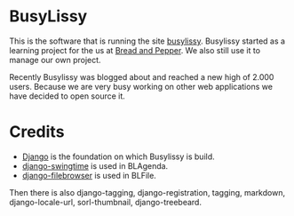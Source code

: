 # BusyLissy

This is the software that is running the site
[busylissy](http://busylissy.com). Busylissy started as a learning project for
the us at [Bread and Pepper](http://breadandpepper). We also still use it to
manage our own project.

Recently Busylissy was blogged about and reached a new high of 2.000 users.
Because we are very busy working on other web applications we have decided to
open source it.

# Credits
- [Django](www.djangoproject.com) is the foundation on which Busylissy is
build.
- [django-swingtime](http://dakrauth.com/blog/entry/announcing-django-swingtime/) is
used in BLAgenda.
- [django-filebrowser](http://code.google.com/p/django-filebrowser/) is used in
BLFile.

Then there is also django-tagging, django-registration, tagging, markdown,
django-locale-url, sorl-thumbnail, django-treebeard.
